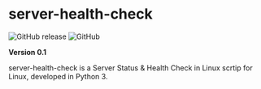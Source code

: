# server-health-check

![GitHub release](https://img.shields.io/github/release/pablomenino/server-health-check.svg) 
![GitHub](https://img.shields.io/github/license/pablomenino/server-health-check.svg)

**Version 0.1**

server-health-check is a Server Status & Health Check in Linux scrtip for Linux, developed in Python 3.

